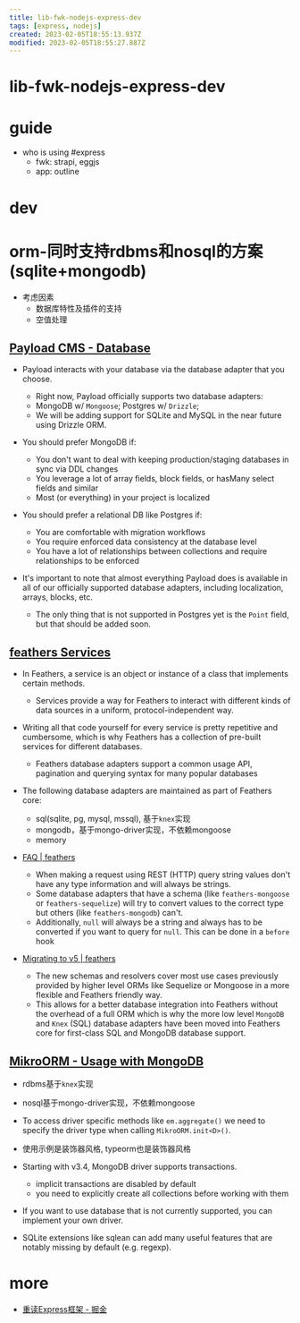 ```yaml
---
title: lib-fwk-nodejs-express-dev
tags: [express, nodejs]
created: 2023-02-05T18:55:13.937Z
modified: 2023-02-05T18:55:27.887Z
---
```


# lib-fwk-nodejs-express-dev

# guide
- who is using #express
  - fwk: strapi, eggjs
  - app: outline
# dev

# orm-同时支持rdbms和nosql的方案(sqlite+mongodb)

- 考虑因素
  - 数据库特性及插件的支持
  - 空值处理

## [Payload CMS - Database](https://payloadcms.com/docs/database/overview)

- Payload interacts with your database via the database adapter that you choose. 
  - Right now, Payload officially supports two database adapters:
  - MongoDB w/ `Mongoose`; Postgres w/ `Drizzle`; 
  - We will be adding support for SQLite and MySQL in the near future using Drizzle ORM.

- You should prefer MongoDB if:
  - You don't want to deal with keeping production/staging databases in sync via DDL changes
  - You leverage a lot of array fields, block fields, or hasMany select fields and similar
  - Most (or everything) in your project is localized

- You should prefer a relational DB like Postgres if:
  - You are comfortable with migration workflows
  - You require enforced data consistency at the database level
  - You have a lot of relationships between collections and require relationships to be enforced

- It's important to note that almost everything Payload does is available in all of our officially supported database adapters, including localization, arrays, blocks, etc.
  - The only thing that is not supported in Postgres yet is the `Point` field, but that should be added soon.

## [feathers Services](https://feathersjs.com/guides/basics/services.html)

- In Feathers, a service is an object or instance of a class that implements certain methods. 
  - Services provide a way for Feathers to interact with different kinds of data sources in a uniform, protocol-independent way.
- Writing all that code yourself for every service is pretty repetitive and cumbersome, which is why Feathers has a collection of pre-built services for different databases.
  - Feathers database adapters support a common usage API, pagination and querying syntax for many popular databases
- The following database adapters are maintained as part of Feathers core:
  - sql(sqlite, pg, mysql, mssql), 基于`knex`实现
  - mongodb，基于mongo-driver实现，不依赖mongoose
  - memory

- [FAQ | feathers](https://feathersjs.com/help/faq.html)
  - When making a request using REST (HTTP) query string values don't have any type information and will always be strings. 
  - Some database adapters that have a schema (like `feathers-mongoose` or `feathers-sequelize`) will try to convert values to the correct type but others (like `feathers-mongodb`) can't. 
  - Additionally,  `null` will always be a string and always has to be converted if you want to query for `null`. This can be done in a `before` hook

- [Migrating to v5 | feathers](https://feathersjs.com/guides/migrating.html)
  - The new schemas and resolvers cover most use cases previously provided by higher level ORMs like Sequelize or Mongoose in a more flexible and Feathers friendly way. 
  - This allows for a better database integration into Feathers without the overhead of a full ORM which is why the more low level `MongoDB` and `Knex` (SQL) database adapters have been moved into Feathers core for first-class SQL and MongoDB database support.

## [MikroORM - Usage with MongoDB](https://mikro-orm.io/docs/usage-with-mongo)

- rdbms基于`knex`实现
- nosql基于mongo-driver实现，不依赖mongoose
- To access driver specific methods like `em.aggregate()` we need to specify the driver type when calling `MikroORM.init<D>()`. 
- 使用示例是装饰器风格, typeorm也是装饰器风格

- Starting with v3.4, MongoDB driver supports transactions.
  - implicit transactions are disabled by default
  - you need to explicitly create all collections before working with them

- If you want to use database that is not currently supported, you can implement your own driver. 

- SQLite extensions like sqlean can add many useful features that are notably missing by default (e.g. regexp).
# more
- [重读Express框架 - 掘金](https://juejin.cn/post/7100571058234720287)
